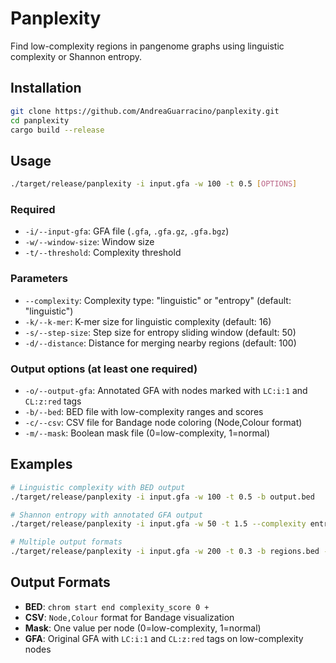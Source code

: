 # Panplexity

Find low-complexity regions in pangenome graphs using linguistic complexity or Shannon entropy.

## Installation

```bash
git clone https://github.com/AndreaGuarracino/panplexity.git
cd panplexity
cargo build --release
```

## Usage

```bash
./target/release/panplexity -i input.gfa -w 100 -t 0.5 [OPTIONS]
```

### Required
- `-i/--input-gfa`: GFA file (`.gfa`, `.gfa.gz`, `.gfa.bgz`)
- `-w/--window-size`: Window size
- `-t/--threshold`: Complexity threshold

### Parameters
- `--complexity`: Complexity type: "linguistic" or "entropy" (default: "linguistic")
- `-k/--k-mer`: K-mer size for linguistic complexity (default: 16)
- `-s/--step-size`: Step size for entropy sliding window (default: 50)
- `-d/--distance`: Distance for merging nearby regions (default: 100)


### Output options (at least one required)
- `-o/--output-gfa`: Annotated GFA with nodes marked with `LC:i:1` and `CL:z:red` tags
- `-b/--bed`: BED file with low-complexity ranges and scores
- `-c/--csv`: CSV file for Bandage node coloring (Node,Colour format)
- `-m/--mask`: Boolean mask file (0=low-complexity, 1=normal)

## Examples

```bash
# Linguistic complexity with BED output
./target/release/panplexity -i input.gfa -w 100 -t 0.5 -b output.bed

# Shannon entropy with annotated GFA output
./target/release/panplexity -i input.gfa -w 50 -t 1.5 --complexity entropy -o annotated.gfa

# Multiple output formats
./target/release/panplexity -i input.gfa -w 200 -t 0.3 -b regions.bed -c bandage.csv -m mask.txt
```

## Output Formats

- **BED**: `chrom start end complexity_score 0 +`
- **CSV**: `Node,Colour` format for Bandage visualization
- **Mask**: One value per node (0=low-complexity, 1=normal)
- **GFA**: Original GFA with `LC:i:1` and `CL:z:red` tags on low-complexity nodes